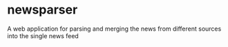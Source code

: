 # newsparser
A web application for parsing and merging the news from different sources into the single news feed
